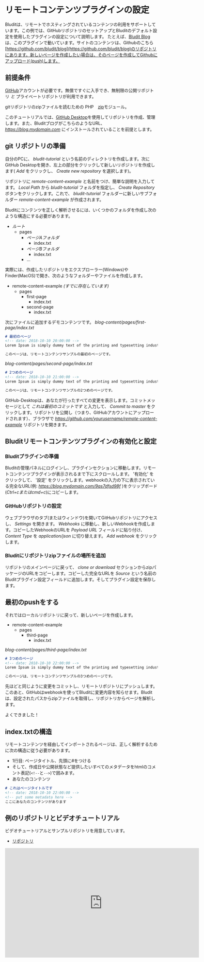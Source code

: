 # リモートコンテンツプラグインの設定
<!-- position: 1 -->

Bluditは、リモートでホスティングされているコンテンツの利用をサポートしています。この例では、GitHubリポジトリのセットアップとBluditのデフォルト設定を使用したプラグインの設定について説明します。
たとえば、[Bludit Blog](https://blog.bludit.com)は、このプラグインで動いています。サイトのコンテンツは、Githubのこちら[https://github.com/bludit/blog](https://github.com/bludit/blog)のリポジトリにあります。新しいページを作成したい場合は、そのページを作成してGithubにアップロード(push)します。

## 前提条件

 [GitHub](https://www.github.com)アカウントが必要です。無償ですぐに入手でき、無制限の公開リポジトリ *と* プライベートリポジトリが利用できます。

gitリポジトリのzipファイルを読むための PHP　[zip](https://www.php.net/manual/en/book.zip.php)モジュール。

このチュートリアルでは、[GitHub Desktop](https://desktop.github.com/)を使用してリポジトリを作成、管理します。また、BluditブログがこちらのようなURL、_https://blog.mydomain.com_ にインストールされていることを前提とします。

## git リポジトリの準備

自分のPCに、 _bludit-tutorial_ という名前のディレクトリを作成します。次にGitHub Desktopを開き、左上の部分をクリックして新しいリポジトリを作成します( _Add_ をクリックし、 _Create new repository_ を選択します)。

リポジトリに _remote-content-example_ と名前をつけ、簡単な説明を入力してます。 _Local Path_ から _bludit-tutorial_ フォルダを指定し、 _Create Repository_ ボタンをクリックします。これで、 _bludit-tutorial_ フォルダーに新しいサブフォルダー _remote-content-example_ が作成されます。

Bluditにコンテンツを正しく解析させるには、いくつかのフォルダを作成し次のような構造にする必要があります。

* _ルート_
   * pages
      * _ページAフォルダ_
         * index.txt
      * _ページBフォルダ_
         * index.txt
      * ...

実際には、作成したリポジトリをエクスプローラー(Windows)やFinder(MacOS)で開き、次のようなフォルダーやファイルを作成します。

* remote-content-example _(すでに存在しています)_
   * pages
      * first-page
         * index.txt
      * second-page
         * index.txt

次にファイルに追加するデモコンテンツです。
_blog-content/pages/first-page/index.txt_
```markdown
# 最初のページ
<!-- date: 2018-10-10 20:00:00 -->
Lorem Ipsum is simply dummy text of the printing and typesetting industry. Lorem Ipsum has been the industry's standard dummy text ever since the 1500s, when an unknown printer took a galley of type and scrambled it to make a type specimen book. It has survived not only five centuries, but also the leap into electronic typesetting, remaining essentially unchanged. It was popularised in the 1960s with the release of Letraset sheets containing Lorem Ipsum passages.

このページは、リモートコンテンツサンプルの最初のページです。
```

_blog-content/pages/second-page/index.txt_
```markdown
# 2つめのページ
<!-- date: 2018-10-10 21:00:00 -->
Lorem Ipsum is simply dummy text of the printing and typesetting industry. Lorem Ipsum has been the industry's standard dummy text ever since the 1500s, when an unknown printer took a galley of type and scrambled it to make a type specimen book. It has survived not only five centuries, but also the leap into electronic typesetting, remaining essentially unchanged. It was popularised in the 1960s with the release of Letraset sheets containing Lorem Ipsum passages.

このページは、リモートコンテンツサンプルの2つめのページです。
```

GitHub-Desktopは、あなたが行ったすべての変更を表示します。コミットメッセージとして _これは最初のコミットです_ と入力して、 _Commit to master_ をクリックします。リポジトリを公開し（つまり、GitHubアカウントにアップロードされます）、ブラウザで _https://github.com/yourusername/remote-content-example_ リポジトリを開きます。

## Bluditリモートコンテンツプラグインの有効化と設定

### Bluditプラグインの準備
Bluditの管理パネルにログインし、プラグインセクションに移動します。リモートコンテンツプラグインが表示されるまで下にスクロールします。 '有効化' をクリックして、 '設定' をクリックします。webhookの入力の下に表示されている完全なURL(例: _https://blog.mydomain.com/9as7dfsd98f_ )をクリップボード(_Ctrl+cまたはcmd+c_)にコピーします。

### GitHubリポジトリの設定
ウェブブラウザのタブ(またはウィンドウ)を開いてGitHubリポジトリにアクセスし、 _Settings_ を開きます。  _Webhooks_ に移動し、新しいWebhookを作成します。コピーしたWebhookのURLを _Payload URL_ フィールドに貼り付け、 _Content Type_ を _application/json_ に切り替えます。 _Add webhook_ をクリックします。

### Bluditにリポジトリzipファイルの場所を追加
リポジトリのメインページに戻って、 _clone or download_ セクションからzipパッケージのURLをコピーします。コピーした完全なURLを _Source_ という名前のBluditプラグイン設定フィールドに追加します。そしてプラグイン設定を保存します。

## 最初のpushをする
それではローカルリポジトリに戻って、新しいページを作成します。

* remote-content-example
   * pages
      * third-page
         * index.txt

_blog-content/pages/third-page/index.txt_
```markdown
# 3つめのページ
<!-- date: 2018-10-10 22:00:00 -->
Lorem Ipsum is simply dummy text of the printing and typesetting industry. Lorem Ipsum has been the industry's standard dummy text ever since the 1500s, when an unknown printer took a galley of type and scrambled it to make a type specimen book. It has survived not only five centuries, but also the leap into electronic typesetting, remaining essentially unchanged. It was popularised in the 1960s with the release of Letraset sheets containing Lorem Ipsum passages.

このページは、リモートコンテンツサンプルの3つめのページです。
```

先ほどと同じように変更をコミットし、リモートリポジトリにプッシュします。このあと、GitHubはwebhookを使ってBluditに変更内容を知らせます。Bluditは、設定されたパスからzipファイルを取得し、リポジトリからページを解析します。

よくできました！

## index.txtの構造
リモートコンテンツを経由してインポートされるページは、正しく解析するために次の構造に従う必要があります。

* 1行目: ページタイトル、先頭に#をつける
* そして、作成日や公開状態など提供したいすべてのメタデータをhtmlのコメント表記(`<!--`と`-->`)で囲みます。
* あなたのコンテンツ

```markdown
# これはページタイトルです
<!-- date: 2018-10-10 22:00:00 -->
<!-- put some metadata here -->
ここにあなたのコンテンツがあります
```

## 例のリポジトリとビデオチュートリアル
ビデオチュートリアルとサンプルリポジトリを用意しています。
- [リポジトリ](https://github.com/bludit/remote-content-example)

<div class="video-embed">
	<iframe width="640" height="360" src="https://www.youtube.com/embed/Kzh_Wl2ZovQ?rel=0&amp;showinfo=0" frameborder="0" gesture="media" allowfullscreen></iframe>
</div>
